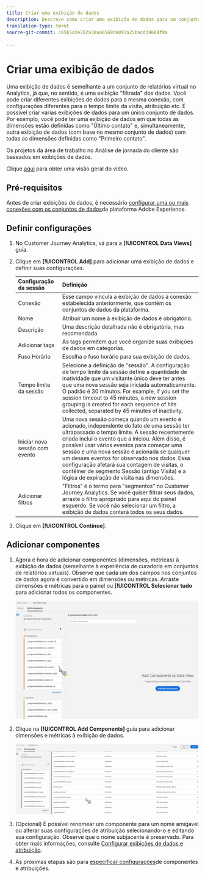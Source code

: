 ```yaml
---
title: Criar uma exibição de dados
description: Descreve como criar uma exibição de dados para um conjunto de dados da plataforma no CJA (Customer Journey Analytics).
translation-type: tm+mt
source-git-commit: c85b5d2e702a38aa6569da893a25bacd39604f8a

---
```



# Criar uma exibição de dados

Uma exibição de dados é semelhante a um conjunto de relatórios virtual no Analytics, já que, no sentido, é uma exibição &quot;filtrada&quot; dos dados. Você pode criar diferentes exibições de dados para a mesma conexão, com configurações diferentes para o tempo limite da visita, atribuição etc. É possível criar várias exibições de dados para um único conjunto de dados. Por exemplo, você pode ter uma exibição de dados em que todas as dimensões estão definidas como &quot;Último contato&quot; e, simultaneamente, outra exibição de dados (com base no mesmo conjunto de dados) com todas as dimensões definidas como &quot;Primeiro contato&quot;.

Os projetos da área de trabalho no Análise de jornada do cliente são baseados em exibições de dados.

Clique [aqui](https://docs.adobe.com/content/help/en/platform-learn/tutorials/cja/basic-configuration-for-data-views.html) para obter uma visão geral do vídeo.

## Pré-requisitos

Antes de criar exibições de dados, é necessário [configurar uma ou mais conexões com os conjuntos de dados](/help/connections/create-connection.md)da plataforma Adobe Experience.

## Definir configurações

1. No Customer Journey Analytics, vá para a **[!UICONTROL Data Views]** guia.

1. Clique em **[!UICONTROL Add]** para adicionar uma exibição de dados e definir suas configurações.

   | Configuração da sessão | Definição |
   |---|---|
   | Conexão | Esse campo vincula a exibição de dados à conexão estabelecida anteriormente, que contém os conjuntos de dados da plataforma. |
   | Nome | Atribuir um nome à exibição de dados é obrigatório. |
   | Descrição | Uma descrição detalhada não é obrigatória, mas recomendada. |
   | Adicionar tags | As tags permitem que você organize suas exibições de dados em categorias. |
   | Fuso Horário | Escolha o fuso horário para sua exibição de dados. |
   | Tempo limite da sessão | Selecione a definição de &quot;sessão&quot;. A configuração de tempo limite da sessão define a quantidade de inatividade que um visitante único deve ter antes que uma nova sessão seja iniciada automaticamente. O padrão é 30 minutos. For example, if you set the session timeout to 45 minutes, a new session grouping is created for each sequence of hits collected, separated by 45 minutes of inactivity. <!--This setting impacts not only your visit counts, but also how visit segment containers are evaluated, and the visit expiration logic for any eVars expiring on visit. Decreasing the session timeout will likely increase the total number of visits in your reporting, while increasing the visit timeout will likely decrease the total number of visits in your reporting. This needs to be reviewed.--> |
   | Iniciar nova sessão com evento | Uma nova sessão começa quando um evento é acionado, independente do fato de uma sessão ter ultrapassado o tempo limite. A sessão recentemente criada inclui o evento que a iniciou. Além disso, é possível usar vários eventos para começar uma sessão e uma nova sessão é acionada se qualquer um desses eventos for observado nos dados. Essa configuração afetará sua contagem de visitas, o contêiner de segmento Sessão (antigo Visita) e a lógica de expiração de visita nas dimensões. |
   | Adicionar filtros | &quot;Filtros&quot; é o termo para &quot;segmentos&quot; no Customer Journey Analytics. Se você quiser filtrar seus dados, arraste o filtro apropriado para aqui do painel esquerdo. Se você não selecionar um filtro, a exibição de dados conterá todos os seus dados. |

1. Clique em **[!UICONTROL Continue]**.

## Adicionar componentes

1. Agora é hora de adicionar componentes (dimensões, métricas) à exibição de dados (semelhante à experiência de curadoria em conjuntos de relatórios virtuais). Observe que cada um dos campos nos conjuntos de dados agora é convertido em dimensões ou métricas. Arraste dimensões e métricas para o painel ou **[!UICONTROL Selecionar tudo** para adicionar todos os componentes.

   ![](assets/add-all-components.png)

1. Clique na **[!UICONTROL Add Components]** guia para adicionar dimensões e métricas à exibição de dados.

   ![](assets/add-all-components2.png)

1. (Opcional) É possível renomear um componente para um nome amigável ou alterar suas configurações de atribuição selecionando-o e editando sua configuração. Observe que o nome subjacente é preservado. Para obter mais informações, consulte [Configurar exibições de dados e atribuição](/help/data-views/configure-dataviews.md).

1. As próximas etapas são para [especificar configurações](/help/data-views/configure-dataviews.md)de componentes e atribuições.